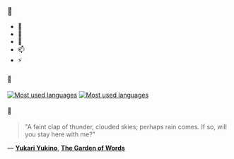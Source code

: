 ### 👋

- 🔭
- 🌱
- 💬
- 📫
- ⚡

#### 🧏

[![Most used languages](https://github-readme-stats-aynah.vercel.app/api/top-langs/?username=aynh&theme=solarized-dark&langs_count=6&layout=compact&hide_title=true)](https://github.com/anuraghazra/github-readme-stats#gh-dark-mode-only)
[![Most used languages](https://github-readme-stats-aynah.vercel.app/api/top-langs/?username=aynh&theme=solarized-light&langs_count=6&layout=compact&hide_title=true)](https://github.com/anuraghazra/github-readme-stats#gh-light-mode-only)

#### 💬

> "A faint clap of thunder, clouded skies; perhaps rain comes. If so, will you stay here with me?"

&mdash; [**Yukari Yukino**](https://myanimelist.net/character.php?q=Yukari%20Yukino&cat=character), [**The Garden of Words**](https://myanimelist.net/search/all?q=The%20Garden%20of%20Words&cat=all)
